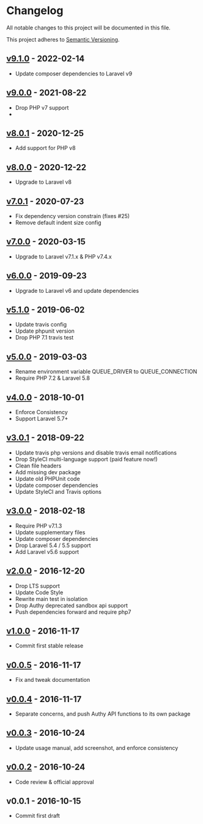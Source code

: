 # Changelog

All notable changes to this project will be documented in this file.

This project adheres to [Semantic Versioning](CONTRIBUTING.md).


## [v9.1.0] - 2022-02-14
- Update composer dependencies to Laravel v9

## [v9.0.0] - 2021-08-22
- Drop PHP v7 support
- 
## [v8.0.1] - 2020-12-25
- Add support for PHP v8

## [v8.0.0] - 2020-12-22
- Upgrade to Laravel v8

## [v7.0.1] - 2020-07-23
- Fix dependency version constrain (fixes #25)
- Remove default indent size config

## [v7.0.0] - 2020-03-15
- Upgrade to Laravel v7.1.x & PHP v7.4.x

## [v6.0.0] - 2019-09-23
- Upgrade to Laravel v6 and update dependencies

## [v5.1.0] - 2019-06-02
- Update travis config
- Update phpunit version
- Drop PHP 7.1 travis test

## [v5.0.0] - 2019-03-03
- Rename environment variable QUEUE_DRIVER to QUEUE_CONNECTION
- Require PHP 7.2 & Laravel 5.8

## [v4.0.0] - 2018-10-01
- Enforce Consistency
- Support Laravel 5.7+

## [v3.0.1] - 2018-09-22
- Update travis php versions and disable travis email notifications
- Drop StyleCI multi-language support (paid feature now!)
- Clean file headers
- Add missing dev package
- Update old PHPUnit code
- Update composer dependencies
- Update StyleCI and Travis options

## [v3.0.0] - 2018-02-18
- Require PHP v7.1.3
- Update supplementary files
- Update composer dependencies
- Drop Laravel 5.4 / 5.5 support
- Add Laravel v5.6 support

## [v2.0.0] - 2016-12-20
- Drop LTS support
- Update Code Style
- Rewrite main test in isolation
- Drop Authy deprecated sandbox api support
- Push dependencies forward and require php7

## [v1.0.0] - 2016-11-17
- Commit first stable release

## [v0.0.5] - 2016-11-17
- Fix and tweak documentation

## [v0.0.4] - 2016-11-17
- Separate concerns, and push Authy API functions to its own package

## [v0.0.3] - 2016-10-24
- Update usage manual, add screenshot, and enforce consistency

## [v0.0.2] - 2016-10-24
- Code review & official approval

## v0.0.1 - 2016-10-15
- Commit first draft

[v9.1.0]: https://github.com/laravel-notification-channels/authy/compare/v9.0.0...v9.1.0
[v9.0.0]: https://github.com/laravel-notification-channels/authy/compare/v8.0.1...v9.0.0
[v8.0.1]: https://github.com/laravel-notification-channels/authy/compare/v8.0.0...v8.0.1
[v8.0.0]: https://github.com/laravel-notification-channels/authy/compare/v7.0.1...v8.0.0
[v7.0.1]: https://github.com/laravel-notification-channels/authy/compare/v7.0.0...v7.0.1
[v7.0.0]: https://github.com/laravel-notification-channels/authy/compare/v6.0.0...v7.0.0
[v6.0.0]: https://github.com/laravel-notification-channels/authy/compare/v5.1.0...v6.0.0
[v5.1.0]: https://github.com/laravel-notification-channels/authy/compare/v5.0.0...v5.1.0
[v5.0.0]: https://github.com/laravel-notification-channels/authy/compare/v4.0.0...v5.0.0
[v4.0.0]: https://github.com/laravel-notification-channels/authy/compare/v3.0.1...v4.0.0
[v3.0.1]: https://github.com/laravel-notification-channels/authy/compare/v3.0.0...v3.0.1
[v3.0.0]: https://github.com/laravel-notification-channels/authy/compare/v2.0.0...v3.0.0
[v2.0.0]: https://github.com/laravel-notification-channels/authy/compare/v1.0.0...v2.0.0
[v1.0.0]: https://github.com/laravel-notification-channels/authy/compare/v0.0.5...v1.0.0
[v0.0.5]: https://github.com/laravel-notification-channels/authy/compare/v0.0.4...v0.0.5
[v0.0.4]: https://github.com/laravel-notification-channels/authy/compare/v0.0.3...v0.0.4
[v0.0.3]: https://github.com/laravel-notification-channels/authy/compare/v0.0.2...v0.0.3
[v0.0.2]: https://github.com/laravel-notification-channels/authy/compare/v0.0.1...v0.0.2
